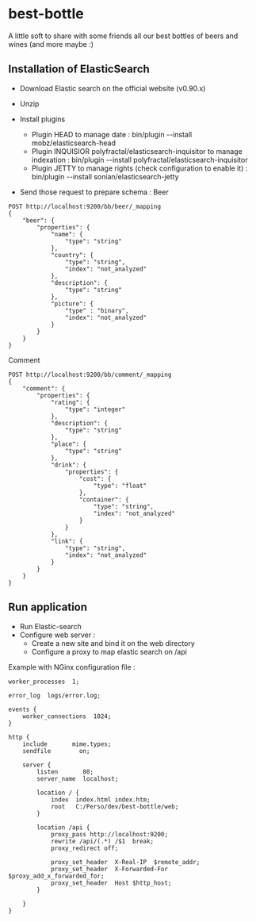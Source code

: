 best-bottle
===========

A little soft to share with some friends all our best bottles of beers and wines (and more maybe :)

Installation of ElasticSearch
-----------------------------

* Download Elastic search on the official website (v0.90.x)
* Unzip
* Install plugins
  - Plugin HEAD to manage date : 
    bin/plugin --install mobz/elasticsearch-head
  - Plugin INQUISIOR polyfractal/elasticsearch-inquisitor to manage indexation : 
    bin/plugin --install polyfractal/elasticsearch-inquisitor
  - Plugin JETTY to manage rights (check configuration to enable it) : 
    bin/plugin --install sonian/elasticsearch-jetty

* Send those request to prepare schema :
Beer
```
POST http://localhost:9200/bb/beer/_mapping
{
    "beer": {
        "properties": {
            "name": {
                "type": "string"
            },
            "country": {
                "type": "string",
                "index": "not_analyzed"
            },
            "description": {
                "type": "string"
            },
            "picture": {
                "type" : "binary",
                "index": "not_analyzed"
            }
        }
    }
}
```

Comment
```
POST http://localhost:9200/bb/comment/_mapping
{
    "comment": {
        "properties": {
            "rating": {
                "type": "integer"
            },
            "description": {
                "type": "string"
            },
            "place": {
                "type": "string"
            },
            "drink": {
                "properties": {
                    "cost": {
                        "type": "float"
                    },
                    "container": {
                        "type": "string",
                        "index": "not_analyzed"
                    }
                }
            },
            "link": {
                "type": "string",
                "index": "not_analyzed"
            }
        }
    }
}
```

Run application
---------------

* Run Elastic-search
* Configure web server :
  - Create a new site and bind it on the web directory
  - Configure a proxy to map elastic search on /api

Example with NGinx configuration file :
```
worker_processes  1;

error_log  logs/error.log;

events {
    worker_connections  1024;
}

http {
    include       mime.types;
    sendfile        on;

    server {
        listen       80;
        server_name  localhost;

		location / {
		    index  index.html index.htm;
            root   C:/Perso/dev/best-bottle/web;
		}

		location /api {
            proxy_pass http://localhost:9200;
			rewrite /api/(.*) /$1  break;
			proxy_redirect off;

			proxy_set_header  X-Real-IP  $remote_addr;
			proxy_set_header  X-Forwarded-For $proxy_add_x_forwarded_for;
			proxy_set_header  Host $http_host;
		}

    }
}
```